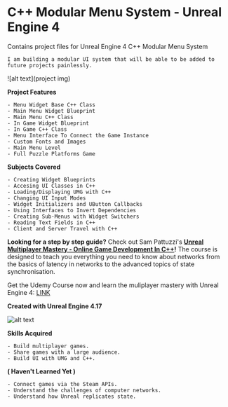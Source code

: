 # C++ Modular Menu System - Unreal Engine 4

Contains project files for Unreal Engine 4 C++ Modular Menu System

	I am building a modular UI system that will be able to be added to future projects painlessly.

![alt text](project img)

**Project Features**

  	- Menu Widget Base C++ Class
	- Main Menu Widget Blueprint
	- Main Menu C++ Class
	- In Game Widget Blueprint
	- In Game C++ Class
	- Menu Interface To Connect the Game Instance
	- Custom Fonts and Images
	- Main Menu Level
	- Full Puzzle Platforms Game
	
**Subjects Covered**

	- Creating Widget Blueprints
	- Accesing UI Classes in C++
	- Loading/Displaying UMG with C++
	- Changing UI Input Modes
	- Widget Initializers and UButton Callbacks
	- Using Interfaces to Invert Dependencies
	- Creating Sub-Menus with Widget Switchers
	- Reading Text Fields in C++
	- Client and Server Travel with C++

**Looking for a step by step guide?** Check out 
Sam Pattuzzi's **[Unreal Multiplayer Mastery - Online Game Development In C++](https://www.udemy.com/unrealmultiplayer/)!** The course is designed to teach you everything you need to know about networks from the basics of latency in networks to the advanced topics of state synchronisation.

Get the Udemy Course now and learn the muliplayer mastery with Unreal Engine 4: [LINK](https://www.udemy.com/unrealmultiplayer/)

**Created with Unreal Engine 4.17**

![alt text](https://udemy-images.udemy.com/course/480x270/1319066_eee6_2.jpg)

**Skills Acquired**

	- Build multiplayer games.
  	- Share games with a large audience.
 	- Build UI with UMG and C++.
**( Haven't Learned Yet )**

	- Connect games via the Steam APIs.
	- Understand the challenges of computer networks.
	- Understand how Unreal replicates state.
